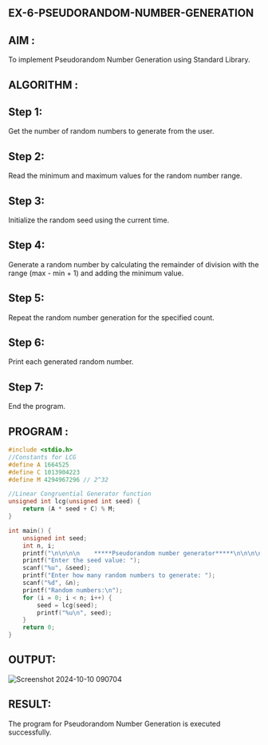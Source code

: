 ## EX-6-PSEUDORANDOM-NUMBER-GENERATION
## AIM :
To implement Pseudorandom Number Generation using Standard Library.
## ALGORITHM :
## Step 1:
Get the number of random numbers to generate from the user.

## Step 2:
Read the minimum and maximum values for the random number range.

## Step 3: 
Initialize the random seed using the current time.

## Step 4:
Generate a random number by calculating the remainder of division with the range (max - min + 1) and adding the minimum value.

## Step 5: 
Repeat the random number generation for the specified count.

## Step 6:
Print each generated random number.

## Step 7:
End the program.

## PROGRAM :
```c
#include <stdio.h>
//Constants for LCG
#define A 1664525
#define C 1013904223
#define M 4294967296 // 2^32

//Linear Congruential Generator function
unsigned int lcg(unsigned int seed) {
    return (A * seed + C) % M;
}

int main() {
    unsigned int seed;
    int n, i;
    printf("\n\n\n\n    *****Pseudorandom number generator*****\n\n\n\n");
    printf("Enter the seed value: ");
    scanf("%u", &seed);
    printf("Enter how many random numbers to generate: ");
    scanf("%d", &n);
    printf("Random numbers:\n");
    for (i = 0; i < n; i++) {
        seed = lcg(seed);
        printf("%u\n", seed);
    }
    return 0;
}
```
## OUTPUT:
![Screenshot 2024-10-10 090704](https://github.com/user-attachments/assets/692952c0-48e8-469b-be04-70afed4562ed)

## RESULT:
The program for Pseudorandom Number Generation is executed successfully.
